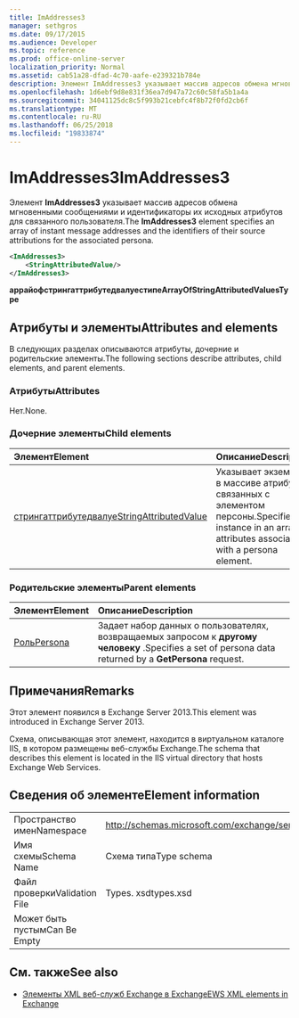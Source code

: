 ```yaml
---
title: ImAddresses3
manager: sethgros
ms.date: 09/17/2015
ms.audience: Developer
ms.topic: reference
ms.prod: office-online-server
localization_priority: Normal
ms.assetid: cab51a28-dfad-4c70-aafe-e239321b784e
description: Элемент ImAddresses3 указывает массив адресов обмена мгновенными сообщениями и идентификаторы их исходных атрибутов для связанного пользователя.
ms.openlocfilehash: 1d6ebf9d8e831f36ea7d947a72c60c58fa5b1a4a
ms.sourcegitcommit: 34041125dc8c5f993b21cebfc4f8b72f0fd2cb6f
ms.translationtype: MT
ms.contentlocale: ru-RU
ms.lasthandoff: 06/25/2018
ms.locfileid: "19833874"
---
```

# <a name="imaddresses3"></a><span data-ttu-id="3bfdf-103">ImAddresses3</span><span class="sxs-lookup"><span data-stu-id="3bfdf-103">ImAddresses3</span></span>

<span data-ttu-id="3bfdf-104">Элемент **ImAddresses3** указывает массив адресов обмена мгновенными сообщениями и идентификаторы их исходных атрибутов для связанного пользователя.</span><span class="sxs-lookup"><span data-stu-id="3bfdf-104">The **ImAddresses3** element specifies an array of instant message addresses and the identifiers of their source attributions for the associated persona.</span></span> 
  
```XML
<ImAddresses3>
    <StringAttributedValue/>
</ImAddresses3>
```

 <span data-ttu-id="3bfdf-105">**аррайофстрингаттрибутедвалуестипе**</span><span class="sxs-lookup"><span data-stu-id="3bfdf-105">**ArrayOfStringAttributedValuesType**</span></span>
## <a name="attributes-and-elements"></a><span data-ttu-id="3bfdf-106">Атрибуты и элементы</span><span class="sxs-lookup"><span data-stu-id="3bfdf-106">Attributes and elements</span></span>

<span data-ttu-id="3bfdf-107">В следующих разделах описываются атрибуты, дочерние и родительские элементы.</span><span class="sxs-lookup"><span data-stu-id="3bfdf-107">The following sections describe attributes, child elements, and parent elements.</span></span>
  
### <a name="attributes"></a><span data-ttu-id="3bfdf-108">Атрибуты</span><span class="sxs-lookup"><span data-stu-id="3bfdf-108">Attributes</span></span>

<span data-ttu-id="3bfdf-109">Нет.</span><span class="sxs-lookup"><span data-stu-id="3bfdf-109">None.</span></span>
  
### <a name="child-elements"></a><span data-ttu-id="3bfdf-110">Дочерние элементы</span><span class="sxs-lookup"><span data-stu-id="3bfdf-110">Child elements</span></span>

|<span data-ttu-id="3bfdf-111">**Элемент**</span><span class="sxs-lookup"><span data-stu-id="3bfdf-111">**Element**</span></span>|<span data-ttu-id="3bfdf-112">**Описание**</span><span class="sxs-lookup"><span data-stu-id="3bfdf-112">**Description**</span></span>|
|:-----|:-----|
|[<span data-ttu-id="3bfdf-113">стрингаттрибутедвалуе</span><span class="sxs-lookup"><span data-stu-id="3bfdf-113">StringAttributedValue</span></span>](stringattributedvalue.md) <br/> |<span data-ttu-id="3bfdf-114">Указывает экземпляр в массиве атрибутов, связанных с элементом персоны.</span><span class="sxs-lookup"><span data-stu-id="3bfdf-114">Specifies an instance in an array of attributes associated with a persona element.</span></span>  <br/> |
   
### <a name="parent-elements"></a><span data-ttu-id="3bfdf-115">Родительские элементы</span><span class="sxs-lookup"><span data-stu-id="3bfdf-115">Parent elements</span></span>

|<span data-ttu-id="3bfdf-116">**Элемент**</span><span class="sxs-lookup"><span data-stu-id="3bfdf-116">**Element**</span></span>|<span data-ttu-id="3bfdf-117">**Описание**</span><span class="sxs-lookup"><span data-stu-id="3bfdf-117">**Description**</span></span>|
|:-----|:-----|
|[<span data-ttu-id="3bfdf-118">Роль</span><span class="sxs-lookup"><span data-stu-id="3bfdf-118">Persona</span></span>](persona.md) <br/> |<span data-ttu-id="3bfdf-119">Задает набор данных о пользователях, возвращаемых запросом к **другому человеку** .</span><span class="sxs-lookup"><span data-stu-id="3bfdf-119">Specifies a set of persona data returned by a **GetPersona** request.</span></span>  <br/> |
   
## <a name="remarks"></a><span data-ttu-id="3bfdf-120">Примечания</span><span class="sxs-lookup"><span data-stu-id="3bfdf-120">Remarks</span></span>

<span data-ttu-id="3bfdf-121">Этот элемент появился в Exchange Server 2013.</span><span class="sxs-lookup"><span data-stu-id="3bfdf-121">This element was introduced in Exchange Server 2013.</span></span>
  
<span data-ttu-id="3bfdf-122">Схема, описывающая этот элемент, находится в виртуальном каталоге IIS, в котором размещены веб-службы Exchange.</span><span class="sxs-lookup"><span data-stu-id="3bfdf-122">The schema that describes this element is located in the IIS virtual directory that hosts Exchange Web Services.</span></span>
  
## <a name="element-information"></a><span data-ttu-id="3bfdf-123">Сведения об элементе</span><span class="sxs-lookup"><span data-stu-id="3bfdf-123">Element information</span></span>

|||
|:-----|:-----|
|<span data-ttu-id="3bfdf-124">Пространство имен</span><span class="sxs-lookup"><span data-stu-id="3bfdf-124">Namespace</span></span>  <br/> |http://schemas.microsoft.com/exchange/services/2006/types  <br/> |
|<span data-ttu-id="3bfdf-125">Имя схемы</span><span class="sxs-lookup"><span data-stu-id="3bfdf-125">Schema Name</span></span>  <br/> |<span data-ttu-id="3bfdf-126">Схема типа</span><span class="sxs-lookup"><span data-stu-id="3bfdf-126">Type schema</span></span>  <br/> |
|<span data-ttu-id="3bfdf-127">Файл проверки</span><span class="sxs-lookup"><span data-stu-id="3bfdf-127">Validation File</span></span>  <br/> |<span data-ttu-id="3bfdf-128">Types. xsd</span><span class="sxs-lookup"><span data-stu-id="3bfdf-128">types.xsd</span></span>  <br/> |
|<span data-ttu-id="3bfdf-129">Может быть пустым</span><span class="sxs-lookup"><span data-stu-id="3bfdf-129">Can Be Empty</span></span>  <br/> ||
   
## <a name="see-also"></a><span data-ttu-id="3bfdf-130">См. также</span><span class="sxs-lookup"><span data-stu-id="3bfdf-130">See also</span></span>



- [<span data-ttu-id="3bfdf-131">Элементы XML веб-служб Exchange в Exchange</span><span class="sxs-lookup"><span data-stu-id="3bfdf-131">EWS XML elements in Exchange</span></span>](ews-xml-elements-in-exchange.md)

